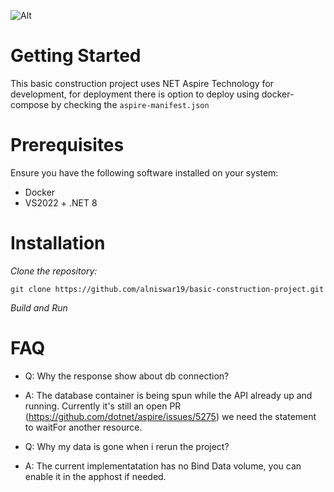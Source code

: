 ![Alt](https://repobeats.axiom.co/api/embed/764976f1adb7fc33280efe4df3cf4ed4492cfcdd.svg "Repobeats analytics image")

# Getting Started
This basic construction project uses NET Aspire Technology for development, for deployment there is option to deploy using docker-compose by checking the `aspire-manifest.json`
# Prerequisites
Ensure you have the following software installed on your system:
- Docker
- VS2022 + .NET 8

# Installation
*Clone the repository:*

`git clone https://github.com/alniswar19/basic-construction-project.git`

*Build and Run*

# FAQ

- Q: Why the response show about db connection?
- A: The database container is being spun while the API already up and running. Currently it's still an open PR (https://github.com/dotnet/aspire/issues/5275) we need the statement to waitFor another resource.

- Q: Why my data is gone when i rerun the project?
- A: The current implementatation has no Bind Data volume, you can enable it in the apphost if needed.
